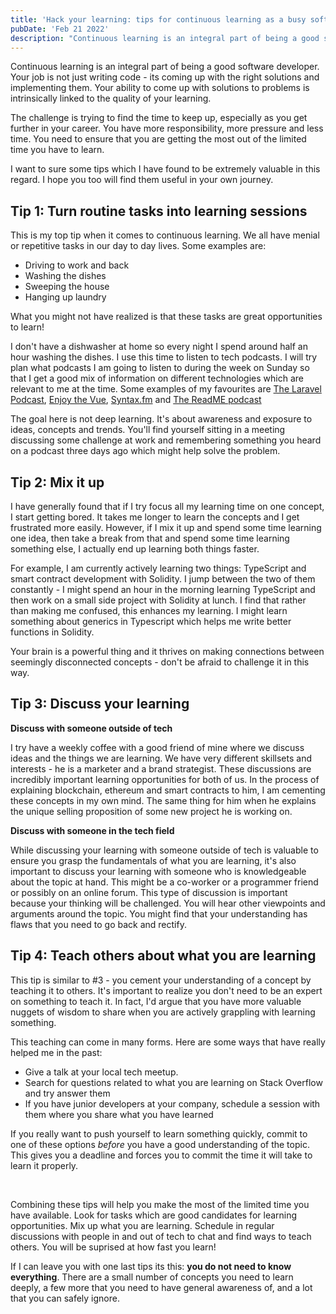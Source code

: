 ```yaml
---
title: 'Hack your learning: tips for continuous learning as a busy software developer'
pubDate: 'Feb 21 2022'
description: "Continuous learning is an integral part of being a good software developer. How do you keep up? This post discusses some tips and tricks to 'hack' your learning"
---
```

Continuous learning is an integral part of being a good software developer. Your job is not just writing code - its coming up with the right solutions and implementing them. Your ability to come up with solutions to problems is intrinsically linked to the quality of your learning. 

The challenge is trying to find the time to keep up, especially as you get further in your career. You have more responsibility, more pressure and less time. You need to ensure that you are getting the most out of the limited time you have to learn.

I want to sure some tips which I have found to be extremely valuable in this regard. I hope you too will find them useful in your own journey. 

## Tip 1: Turn routine tasks into learning sessions

This is my top tip when it comes to continuous learning. We all have menial or repetitive tasks in our day to day lives. Some examples are:

- Driving to work and back
- Washing the dishes
- Sweeping the house
- Hanging up laundry

What you might not have realized is that these tasks are great opportunities to learn!

I don't have a dishwasher at home so every night I spend around half an hour washing the dishes. I use this time to listen to tech podcasts. I will try plan what podcasts I am going to listen to during the week on Sunday so that I get a good mix of information on different technologies which are relevant to me at the time. Some examples of my favourites are [The Laravel Podcast](https://laravelpodcast.com/), [Enjoy the Vue](https://enjoythevue.io/), [Syntax.fm](https://syntax.fm/) and [The ReadME podcast](https://github.com/readme/podcast)

The goal here is not deep learning. It's about awareness and exposure to ideas, concepts and trends. You'll find yourself sitting in a meeting discussing some challenge at work and remembering something you heard on a podcast three days ago which might help solve the problem. 

## Tip 2: Mix it up

I have generally found that if I try focus all my learning time on one concept, I start getting bored. It takes me longer to learn the concepts and I get frustrated more easily. However, if I mix it up and spend some time learning one idea, then take a break from that and spend some time learning something else, I actually end up learning both things faster. 

For example, I am currently actively learning two things: TypeScript and smart contract development with Solidity. I jump between the two of them constantly - I might spend an hour in the morning learning TypeScript and then work on a small side project with Solidity at lunch. I find that rather than making me confused, this enhances my learning. I might learn something about generics in Typescript which helps me write better functions in Solidity. 

Your brain is a powerful thing and it thrives on making connections between seemingly disconnected concepts - don't be afraid to challenge it in this way.

## Tip 3: Discuss your learning

**Discuss with someone outside of tech**

I try have a weekly coffee with a good friend of mine where we discuss ideas and the things we are learning. We have very different skillsets and interests - he is a marketer and a brand strategist. These discussions are incredibly important learning opportunities for both of us. In the process of explaining blockchain, ethereum and smart contracts to him, I am cementing these concepts in my own mind. The same thing for him when he explains the unique selling proposition of some new project he is working on.

**Discuss with someone in the tech field**

While discussing your learning with someone outside of tech is valuable to ensure you grasp the fundamentals of what you are learning, it's also important to discuss your learning with someone who is knowledgeable about the topic at hand. This might be a co-worker or a programmer friend or possibly on an online forum. This type of discussion is important because your thinking will be challenged. You will hear other viewpoints and arguments around the topic. You might find that your understanding has flaws that you need to go back and rectify. 


## Tip 4: Teach others about what you are learning
This tip is similar to #3 - you cement your understanding of a concept by teaching it to others. It's important to realize you don't need to be an expert on something to teach it. In fact, I'd argue that you have more valuable nuggets of wisdom to share when you are actively grappling with learning something.

This teaching can come in many forms. Here are some ways that have really helped me in the past:
- Give a talk at your local tech meetup. 
- Search for questions related to what you are learning on Stack Overflow and try answer them
- If you have junior developers at your company, schedule a session with them where you share what you have learned

If you really want to push yourself to learn something quickly, commit to one of these options _before_ you have a good understanding of the topic. This gives you a deadline and forces you to commit the time it will take to learn it properly. 

&nbsp;

Combining these tips will help you make the most of the limited time you have available. Look for tasks which are good candidates for learning opportunities. Mix up what you are learning. Schedule in regular discussions with people in and out of tech to chat and find ways to teach others. You will be suprised at how fast you learn! 

If I can leave you with one last tips its this: **you do not need to know everything**. There are a small number of concepts you need to learn deeply, a few more that you need to have general awareness of, and a lot that you can safely ignore.